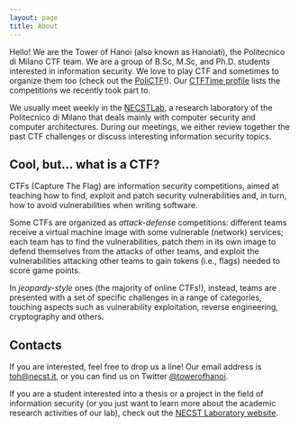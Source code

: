 ```yaml
---
layout: page
title: About
---
```


Hello! We are the Tower of Hanoi (also known as Hanoiati), the Politecnico di
Milano CTF team.
We are a group of B.Sc, M.Sc, and Ph.D. students interested in information
security. We love to play CTF and sometimes to organize them too (check out the
[PoliCTF](http://polictf.it)!).
Our [CTFTime profile](https://ctftime.org/team/300) lists the competitions we
recently took part to.

We usually meet weekly in the [NECSTLab](http://necst.it), a research
laboratory of the Politecnico di Milano that deals mainly with computer
security and computer architectures.
During our meetings, we either review together the past CTF challenges or
discuss interesting information security topics.

## Cool, but... what is a CTF?

CTFs (Capture The Flag) are information security competitions, aimed at
teaching how to find, exploit and patch security vulnerabilities and, in turn,
how to avoid vulnerabilities when writing software.

Some CTFs are organized as *attack-defense* competitions: different teams
receive a virtual machine image with some vulnerable (network) services; each
team has to find the vulnerabilities, patch them in its own image to defend
themselves from the attacks of other teams, and exploit the vulnerabilities
attacking other teams to gain tokens (i.e., flags) needed to score game points.

In *jeopardy-style* ones (the majority of online CTFs!), instead, teams are
presented with a set of specific challenges in a range of categories, touching
aspects such as vulnerability exploitation, reverse engineering, cryptography
and others.

## Contacts

If you are interested, feel free to drop us a line! Our email address is
[toh@necst.it](mailto:toh@necst.it), or you can find us on Twitter
[@towerofhanoi](https://twitter.com/towerofhanoi).

If you are a student interested into a thesis or a project in the field of
information security (or you just want to learn more about the academic
research activities of our lab), check out the [NECST Laboratory
website](http://necst.it).

